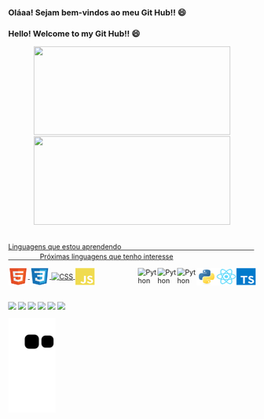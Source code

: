 ### Oláaa! Sejam bem-vindos ao meu Git Hub!! 😄
### Hello! Welcome to my Git Hub!! 😄

<div align="center">
  <a href="https://github.com/iiamlink">
  <img height="180rem" width="400rem" src="https://github-readme-stats.vercel.app/api?username=iiamlink&show_icons=true&theme=dracula&include_all_commits=true&count_private=true"/>
  <img height="180rem" width="400rem" src="https://github-readme-stats.vercel.app/api/top-langs/?username=iiamlink&layout=compact&langs_count=7&theme=dracula"/>
</div>
  
<div style="display: inline_block"><br>
  <p>Linguagens que estou aprendendoㅤㅤㅤㅤㅤㅤㅤㅤㅤㅤㅤㅤㅤㅤㅤㅤㅤㅤㅤㅤㅤㅤㅤㅤㅤㅤPróximas linguagens que tenho interesse</p>  
  <img title="HTML5" align="center" alt="HTML" height="35" width="40" src="https://raw.githubusercontent.com/devicons/devicon/master/icons/html5/html5-original.svg">
  <img title="CSS3" align="center" alt="CSS" height="35" width="40" src="https://raw.githubusercontent.com/devicons/devicon/master/icons/css3/css3-original.svg">
  <img title="SQL" align="center" alt="CSS" height="35" width="40" src="https://image.flaticon.com/icons/png/512/29/29165.png">
  <img title="Javascrpit" align="center" alt="Js" height="35" width="40" src="https://raw.githubusercontent.com/devicons/devicon/master/icons/javascript/javascript-plain.svg">
  <img title="Typescript" align="right" alt="Ts" height="35" width="40" src="https://raw.githubusercontent.com/devicons/devicon/master/icons/typescript/typescript-plain.svg">
  <img title="React" align="right" alt="React" height="35" width="40" src="https://raw.githubusercontent.com/devicons/devicon/master/icons/react/react-original.svg">
  <img title="Python" align="right" alt="Python" height="35" width="40" src="https://raw.githubusercontent.com/devicons/devicon/master/icons/python/python-original.svg">
  <img title="Solidity" align="right" alt="Python" height="35" width="40" src="https://upload.wikimedia.org/wikipedia/commons/thumb/9/98/Solidity_logo.svg/386px-Solidity_logo.svg.png">
  <img title="C++" align="right" alt="Python" height="40" width="40" src="https://upload.wikimedia.org/wikipedia/commons/thumb/1/18/ISO_C%2B%2B_Logo.svg/306px-ISO_C%2B%2B_Logo.svg.png">
  <img title="Rust" align="right" alt="Python" height="40" width="40" src="https://upload.wikimedia.org/wikipedia/commons/thumb/d/d5/Rust_programming_language_black_logo.svg/144px-Rust_programming_language_black_logo.svg.png">
</div>
  <br><br>
<div> 
  <a href="https://www.youtube.com/channel/UCCb6AmppeMXGtMecbcvFYhw" target="_blank"><img src="https://img.shields.io/badge/YouTube-FF0000?style=for-the-badge&logo=youtube&logoColor=white" target="_blank"></a>
  <a href="https://instagram.com/linkcardoso" target="_blank"><img src="https://img.shields.io/badge/-Instagram-%23E4405F?style=for-the-badge&logo=instagram&logoColor=white" target="_blank"></a>
 	<a href="https://www.twitch.tv/iiamlinki" target="_blank"><img src="https://img.shields.io/badge/Twitch-9146FF?style=for-the-badge&logo=twitch&logoColor=white" target="_blank"></a>
 <a href="https://discord.gg/iiamlink" target="_blank"><img src="https://img.shields.io/badge/Discord-7289DA?style=for-the-badge&logo=discord&logoColor=white" target="_blank"></a> 
  <a href = "mailto:cardosojtavictor@gmail.com"><img src="https://img.shields.io/badge/-Gmail-%23333?style=for-the-badge&logo=gmail&logoColor=white" target="_blank"></a>
  <a href="https://www.linkedin.com/in/jvcjoaovictorcardoso/" target="_blank"><img src="https://img.shields.io/badge/-LinkedIn-%230077B5?style=for-the-badge&logo=linkedin&logoColor=white" target="_blank"></a> 
 
  ![Snake animation](https://github.com/rafaballerini/rafaballerini/blob/output/github-contribution-grid-snake.svg)
 
</div>
